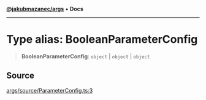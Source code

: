 [**@jakubmazanec/args**](../README.md) • **Docs**

---

# Type alias: BooleanParameterConfig

> **BooleanParameterConfig**: `object` \| `object` \| `object`

## Source

[args/source/ParameterConfig.ts:3](https://github.com/jakubmazanec/tools/blob/2f8bfe433bf76006231c1e3b5197238029672b8c/packages/args/source/ParameterConfig.ts#L3)
